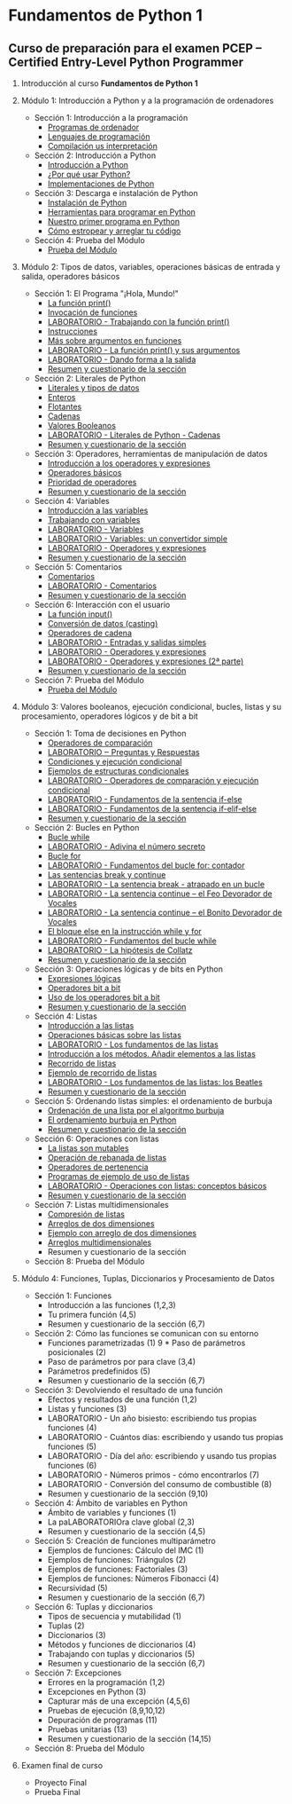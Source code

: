 # Fundamentos de Python 1
## Curso de preparación para el examen PCEP – Certified Entry-Level Python Programmer



1. Introducción al curso **Fundamentos de Python 1**
2. Módulo 1: Introducción a Python y a la programación de ordenadores
    * Sección 1: Introducción a la programación
        * [Programas de ordenador](modulo1/seccion1/clase1.md)
        * [Lenguajes de programación](modulo1/seccion1/clase2.md)
        * [Compilación us interpretación](modulo1/seccion1/clase3.md)
    * Sección 2: Introducción a Python
        * [Introducción a Python](modulo1/seccion2/clase1.md)
        * [¿Por qué usar Python?](modulo1/seccion2/clase2.md)
        * [Implementaciones de Python](modulo1/seccion2/clase3.md)
    * Sección 3: Descarga e instalación de Python
        * [Instalación de Python](modulo1/seccion3/clase1.md)
        * [Herramientas para programar en Python](modulo1/seccion3/clase2.md)
        * [Nuestro primer programa en Python](modulo1/seccion3/clase3.md)
        * [Cómo estropear y arreglar tu código](modulo1/seccion3/clase4.md)
    * Sección 4: Prueba del Módulo
        * [Prueba del Módulo](modulo1/seccion4/test.md)
3. Módulo 2: Tipos de datos, variables, operaciones básicas de entrada y salida, operadores básicos 
    * Sección 1: El Programa "¡Hola, Mundo!"
        * [La función print()](modulo2/seccion1/clase1.md)
        * [Invocación de funciones](modulo2/seccion1/clase2.md)
        * [LABORATORIO - Trabajando con la función print()](modulo2/seccion1/clase3.md)
        * [Instrucciones](modulo2/seccion1/clase4.md)
        * [Más sobre argumentos en funciones](modulo2/seccion1/clase5.md)
        * [LABORATORIO - La función print() y sus argumentos](modulo2/seccion1/clase6.md)
        * [LABORATORIO - Dando forma a la salida](modulo2/seccion1/clase7.md)
        * [Resumen y cuestionario de la sección](modulo2/seccion1/clase8.md)
    * Sección 2: Literales de Python
        * [Literales y tipos de datos](modulo2/seccion2/clase1.md)
        * [Enteros](modulo2/seccion2/clase2.md)
        * [Flotantes](modulo2/seccion2/clase3.md)
        * [Cadenas](modulo2/seccion2/clase4.md)
        * [Valores Booleanos](modulo2/seccion2/clase5.md)
        * [LABORATORIO - Literales de Python - Cadenas](modulo2/seccion2/clase6.md)
        * [Resumen y cuestionario de la sección](modulo2/seccion2/clase7.md)
    * Sección 3: Operadores, herramientas de manipulación de datos
        * [Introducción a los operadores y expresiones](modulo2/seccion3/clase1.md)
        * [Operadores básicos](modulo2/seccion3/clase2.md)
        * [Prioridad de operadores](modulo2/seccion3/clase3.md)
        * [Resumen y cuestionario de la sección](modulo2/seccion3/clase4.md)
    * Sección 4: Variables
        * [Introducción a las variables](modulo2/seccion4/clase1.md)
        * [Trabajando con variables](modulo2/seccion4/clase2.md)
        * [LABORATORIO - Variables](modulo2/seccion4/clase3.md)
        * [LABORATORIO - Variables: un convertidor simple](modulo2/seccion4/clase4.md)
        * [LABORATORIO - Operadores y expresiones](modulo2/seccion4/clase5.md)
        * [Resumen y cuestionario de la sección](modulo2/seccion4/clase6.md)
    * Sección 5: Comentarios
        * [Comentarios](modulo2/seccion5/clase1.md)
        * [LABORATORIO - Comentarios](modulo2/seccion5/clase2.md)
        * [Resumen y cuestionario de la sección](modulo2/seccion5/clase3.md)
    * Sección 6: Interacción con el usuario
        * [La función input()](modulo2/seccion6/clase1.md)
        * [Conversión de datos (casting)](modulo2/seccion6/clase2.md)
        * [Operadores de cadena](modulo2/seccion6/clase3.md)
        * [LABORATORIO - Entradas y salidas simples](modulo2/seccion6/clase4.md)
        * [LABORATORIO - Operadores y expresiones](modulo2/seccion6/clase5.md)
        * [LABORATORIO - Operadores y expresiones (2ª parte)](modulo2/seccion6/clase6.md)
        * [Resumen y cuestionario de la sección](modulo2/seccion6/clase7.md)
    * Sección 7: Prueba del Módulo
        * [Prueba del Módulo](modulo2/seccion7/test.md)
4. Módulo 3: Valores booleanos, ejecución condicional, bucles, listas y su procesamiento, operadores lógicos y de bit a bit
    * Sección 1: Toma de decisiones en Python
        * [Operadores de comparación](modulo3/seccion1/clase1.md)
        * [LABORATORIO ‒ Preguntas y Respuestas](modulo3/seccion1/clase2.md)
        * [Condiciones y ejecución condicional](modulo3/seccion1/clase3.md)
        * [Ejemplos de estructuras condicionales](modulo3/seccion1/clase4.md)
        * [LABORATORIO - Operadores de comparación y ejecución condicional](modulo3/seccion1/clase5.md)
        * [LABORATORIO - Fundamentos de la sentencia if-else](modulo3/seccion1/clase6.md)
        * [LABORATORIO - Fundamentos de la sentencia if-elif-else](modulo3/seccion1/clase7.md)
        * [Resumen y cuestionario de la sección](modulo3/seccion1/clase8.md)
    * Sección 2: Bucles en Python
        * [Bucle while](modulo3/seccion2/clase1.md)
        * [LABORATORIO - Adivina el número secreto](modulo3/seccion2/clase2.md)
        * [Bucle for](modulo3/seccion2/clase3.md)
        * [LABORATORIO - Fundamentos del bucle for: contador](modulo3/seccion2/clase4.md)
        * [Las sentencias break y continue](modulo3/seccion2/clase5.md)
        * [LABORATORIO - La sentencia break - atrapado en un bucle](modulo3/seccion2/clase6.md)
        * [LABORATORIO - La sentencia continue – el Feo Devorador de Vocales](modulo3/seccion2/clase7.md)
        * [LABORATORIO - La sentencia continue – el Bonito Devorador de Vocales](modulo3/seccion2/clase8.md)
        * [El bloque else en la instrucción while y for](modulo3/seccion2/clase9.md)
        * [LABORATORIO - Fundamentos del bucle while](modulo3/seccion2/clase10.md)
        * [LABORATORIO - La hipótesis de Collatz](modulo3/seccion2/clase11.md)
        * [Resumen y cuestionario de la sección](modulo3/seccion2/clase12.md)
    * Sección 3: Operaciones lógicas y de bits en Python
        * [Expresiones lógicas](modulo3/seccion3/clase1.md)
        * [Operadores bit a bit](modulo3/seccion3/clase2.md)
        * [Uso de los operadores bit a bit](modulo3/seccion3/clase3.md)
        * [Resumen y cuestionario de la sección](modulo3/seccion3/clase4.md)
    * Sección 4: Listas
        * [Introducción a las listas](modulo3/seccion4/clase1.md)
        * [Operaciones básicas sobre las listas](modulo3/seccion4/clase2.md)
        * [LABORATORIO - Los fundamentos de las listas](modulo3/seccion4/clase3.md)
        * [Introducción a los métodos. Añadir elementos a las listas](modulo3/seccion4/clase4.md)
        * [Recorrido de listas](modulo3/seccion4/clase5.md)
        * [Ejemplo de recorrido de listas](modulo3/seccion4/clase6.md)
        * [LABORATORIO - Los fundamentos de las listas: los Beatles](modulo3/seccion4/clase7.md)
        * [Resumen y cuestionario de la sección](modulo3/seccion4/clase8.md)
    * Sección 5: Ordenando listas simples: el ordenamiento de burbuja
        * [Ordenación de una lista por el algoritmo burbuja](modulo3/seccion5/clase1.md)
        * [El ordenamiento burbuja en Python](modulo3/seccion5/clase2.md)
        * [Resumen y cuestionario de la sección](modulo3/seccion5/clase3.md)
    * Sección 6: Operaciones con listas
        * [La listas son mutables](modulo3/seccion6/clase1.md)
        * [Operación de rebanada de listas](modulo3/seccion6/clase2.md)
        * [Operadores de pertenencia](modulo3/seccion6/clase3.md)
        * [Programas de ejemplo de uso de listas](modulo3/seccion6/clase4.md)
        * [LABORATORIO - Operaciones con listas: conceptos básicos](modulo3/seccion6/clase5.md)
        * [Resumen y cuestionario de la sección](modulo3/seccion6/clase7.md)
    * Sección 7: Listas multidimensionales
        * [Compresión de listas](modulo3/seccion7/clase1.md)
        * [Arreglos de dos dimensiones](modulo3/seccion7/clase2.md)
        * [Ejemplo con arreglo de dos dimensiones](modulo3/seccion7/clase3.md)
        * [Arreglos multidimensionales](modulo3/seccion7/clase4.md)
        * Resumen y cuestionario de la sección
    * Sección 8: Prueba del Módulo

5. Módulo 4: Funciones, Tuplas, Diccionarios y Procesamiento de Datos
    * Sección 1: Funciones
        * Introducción a las funciones (1,2,3)
        * Tu primera función (4,5)
        * Resumen y cuestionario de la sección (6,7)
    * Sección 2: Cómo las funciones se comunican con su entorno
        * Funciones parametrizadas (1)
9        * Paso de parámetros posicionales (2)
        * Paso de parámetros por para clave (3,4)
        * Parámetros predefinidos (5)
        * Resumen y cuestionario de la sección (6,7)
    * Sección 3: Devolviendo el resultado de una función
        * Efectos y resultados de una función (1,2)
        * Listas y funciones (3)
        * LABORATORIO - Un año bisiesto: escribiendo tus propias funciones (4)
        * LABORATORIO - Cuántos días: escribiendo y usando tus propias funciones (5)
        * LABORATORIO - Día del año: escribiendo y usando tus propias funciones (6)
        * LABORATORIO - Números primos - cómo encontrarlos (7)
        * LABORATORIO - Conversión del consumo de combustible (8)
        * Resumen y cuestionario de la sección (9,10)
    * Sección 4: Ámbito de variables en Python
        * Ámbito de variables y funciones (1)
        * La paLABORATORIOra clave global (2,3)
        * Resumen y cuestionario de la sección (4,5)    
    * Sección 5: Creación de funciones multiparámetro
        * Ejemplos de funciones: Cálculo del IMC (1)
        * Ejemplos de funciones: Triángulos (2)
        * Ejemplos de funciones: Factoriales (3)
        * Ejemplos de funciones: Números Fibonacci (4)
        * Recursividad (5)
        * Resumen y cuestionario de la sección (6,7)
    * Sección 6: Tuplas y diccionarios
        * Tipos de secuencia y mutabilidad (1)
        * Tuplas (2)
        * Diccionarios (3)
        * Métodos  y funciones de diccionarios (4)
        * Trabajando con tuplas y diccionarios (5)
        * Resumen y cuestionario de la sección (6,7)
    * Sección 7: Excepciones
        * Errores en la programación (1,2)
        * Excepciones en Python (3)
        * Capturar más de una excepción (4,5,6)
        * Pruebas de ejecución (8,9,10,12)
        * Depuración de programas (11)
        * Pruebas unitarias (13)
        * Resumen y cuestionario de la sección (14,15)
    * Sección 8: Prueba del Módulo
6. Examen final de curso
    * Proyecto Final
    * Prueba Final
